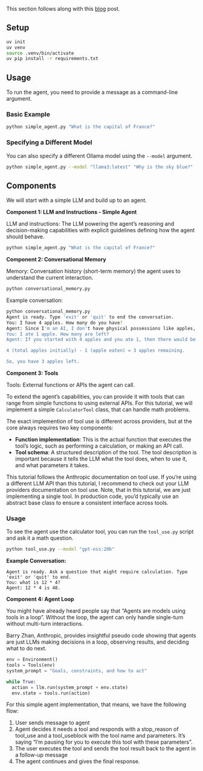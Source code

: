 This section follows along with this [blog](https://www.leoniemonigatti.com/blog/ai-agent-from-scratch-in-python.html) post.

## Setup

```bash
uv init
uv venv
source .venv/bin/activate
uv pip install -r requirements.txt
```

## Usage

To run the agent, you need to provide a message as a command-line argument.

### Basic Example

```bash
python simple_agent.py "What is the capital of France?"
```

### Specifying a Different Model

You can also specify a different Ollama model using the `--model` argument.

```bash
python simple_agent.py --model "llama3:latest" "Why is the sky blue?"
```

## Components

We will start with a simple LLM and build up to an agent.

**Component 1: LLM and Instructions - Simple Agent**

LLM and instructions: The LLM powering the agent’s reasoning and decision-making capabilities with explicit guidelines defining how the agent should behave.

```bash
python simple_agent.py "What is the capital of France?"
```

**Component 2: Conversational Memory**

Memory: Conversation history (short-term memory) the agent uses to understand the current interaction.

```bash
python conversational_memory.py 
```

Example conversation:
```bash
python conversational_memory.py
Agent is ready. Type 'exit' or 'quit' to end the conversation.
You: I have 4 apples. How many do you have?
Agent: Since I'm an AI, I don't have physical possessions like apples, so the number of apples you or anyone else has doesn't directly affect me. However, if you want to know how many apples you have, it remains at 4 as per your initial statement. If someone else had some apples too, then we would need more information about what they have in order to determine the total.
You: I ate 1 apple. How many are left?
Agent: If you started with 4 apples and you ate 1, then there would be:

4 (total apples initially) - 1 (apple eaten) = 3 apples remaining.

So, you have 3 apples left.
```

**Component 3: Tools**

Tools: External functions or APIs the agent can call.

To extend the agent’s capabilities, you can provide it with tools that can range from simple functions to using external APIs. For this tutorial, we will implement a simple `CalculatorTool` class, that can handle math problems.

The exact implemention of tool use is different across providers, but at the core always requires two key components:

- **Function implementation**: This is the actual function that executes the tool’s logic, such as performing a calculation, or making an API call.
- **Tool schema**: A structured description of the tool. The tool description is important because it tells the LLM what the tool does, when to use it, and what parameters it takes.

This tutorial follows the Anthropic documentation on tool use. If you’re using a different LLM API than this tutorial, I recommend to check out your LLM providers documentation on tool use. Note, that in this tutorial, we are just implementing a single tool. In production code, you’d typically use an abstract base class to ensure a consistent interface across tools.

### Usage

To see the agent use the calculator tool, you can run the `tool_use.py` script and ask it a math question.

```bash
python tool_use.py --model "gpt-oss:20b"
```

**Example Conversation:**

```
Agent is ready. Ask a question that might require calculation. Type 'exit' or 'quit' to end.
You: what is 12 * 4?
Agent: 12 * 4 is 48.
```

**Component 4: Agent Loop**

You might have already heard people say that “Agents are models using tools in a loop”. Without the loop, the agent can only handle single-turn without multi-turn interactions.

Barry Zhan, Anthropic, provides insightful pseudo code showing that agents are just LLMs making decisions in a loop, observing results, and deciding what to do next.

```python
env = Environment()
tools = Tools(env)
system_prompt = "Goals, constraints, and how to act"

while True:
  action = llm.run(system_prompt + env.state)
  env.state = tools.run(action)
```

For this simple agent implementation, that means, we have the following flow:

1. User sends message to agent
2. Agent decides it needs a tool and responds with a stop_reason of tool_use and a tool_useblock with the tool name and parameters. It’s saying “I’m pausing for you to execute this tool with these parameters”.
3. The user executes the tool and sends the tool result back to the agent in a follow-up message
4. The agent continues and gives the final response.
